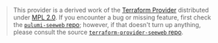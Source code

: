 > This provider is a derived work of the [Terraform Provider](https://github.com/terraform-providers/terraform-provider-seeweb)
> distributed under [MPL 2.0](https://www.mozilla.org/en-US/MPL/2.0/). If you encounter a bug or missing feature,
> first check the [`pulumi-seeweb` repo](/issues); however, if that doesn't turn up anything,
> please consult the source [`terraform-provider-seeweb` repo](https://github.com/terraform-providers/terraform-provider-seeweb/issues).
